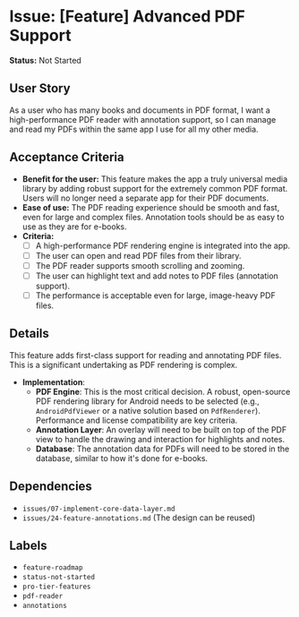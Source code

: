 # Issue: [Feature] Advanced PDF Support

**Status:** Not Started

## User Story
As a user who has many books and documents in PDF format, I want a high-performance PDF reader with annotation support, so I can manage and read my PDFs within the same app I use for all my other media.

## Acceptance Criteria
- **Benefit for the user:** This feature makes the app a truly universal media library by adding robust support for the extremely common PDF format. Users will no longer need a separate app for their PDF documents.
- **Ease of use:** The PDF reading experience should be smooth and fast, even for large and complex files. Annotation tools should be as easy to use as they are for e-books.
- **Criteria:**
    - [ ] A high-performance PDF rendering engine is integrated into the app.
    - [ ] The user can open and read PDF files from their library.
    - [ ] The PDF reader supports smooth scrolling and zooming.
    - [ ] The user can highlight text and add notes to PDF files (annotation support).
    - [ ] The performance is acceptable even for large, image-heavy PDF files.

## Details
This feature adds first-class support for reading and annotating PDF files. This is a significant undertaking as PDF rendering is complex.

- **Implementation**:
    - **PDF Engine**: This is the most critical decision. A robust, open-source PDF rendering library for Android needs to be selected (e.g., `AndroidPdfViewer` or a native solution based on `PdfRenderer`). Performance and license compatibility are key criteria.
    - **Annotation Layer**: An overlay will need to be built on top of the PDF view to handle the drawing and interaction for highlights and notes.
    - **Database**: The annotation data for PDFs will need to be stored in the database, similar to how it's done for e-books.

## Dependencies
- `issues/07-implement-core-data-layer.md`
- `issues/24-feature-annotations.md` (The design can be reused)

## Labels
- `feature-roadmap`
- `status-not-started`
- `pro-tier-features`
- `pdf-reader`
- `annotations`
